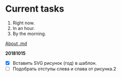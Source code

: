 # Current tasks

1. Right now.
1. In an hour.
1. By the morning.

[About .md](https://help.github.com/articles/basic-writing-and-formatting-syntax)

**20181015**

- [x] Вставить SVG рисунок (год) в шаблон. 
- [ ] Подобрать отступы  слева и спава от рисунка.2
